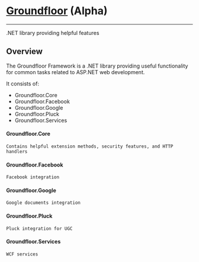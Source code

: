 # [Groundfloor][proj] (Alpha)
***
[proj]: http://keith9820.github.com/Groundfloor

.NET library providing helpful features

## Overview
The Groundfloor Framework is a .NET library providing useful functionality for common tasks related to ASP.NET web development.

It consists of:

* Groundfloor.Core
* Groundfloor.Facebook
* Groundfloor.Google
* Groundfloor.Pluck
* Groundfloor.Services

#### Groundfloor.Core
	Contains helpful extension methods, security features, and HTTP handlers
	
#### Groundfloor.Facebook
	Facebook integration
	
#### Groundfloor.Google
	Google documents integration
	
#### Groundfloor.Pluck
	Pluck integration for UGC
	
#### Groundfloor.Services
	WCF services
